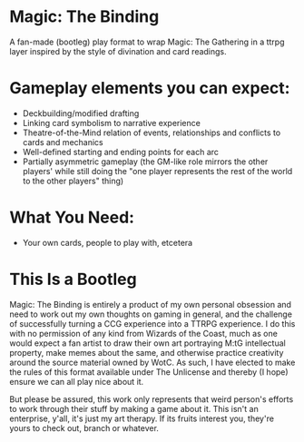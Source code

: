 # Magic: The Binding
A fan-made (bootleg) play format to wrap Magic: The Gathering in a ttrpg layer inspired by the style of divination and card readings.

Gameplay elements you can expect:
=
- Deckbuilding/modified drafting
- Linking card symbolism to narrative experience
- Theatre-of-the-Mind relation of events, relationships and conflicts to cards and mechanics
- Well-defined starting and ending points for each arc
- Partially asymmetric gameplay (the GM-like role mirrors the other players' while still doing the "one player represents the rest of the world to the other players" thing)


What You Need:
=
- Your own cards, people to play with, etcetera



This Is a Bootleg
=
Magic: The Binding is entirely a product of my own personal obsession and need to work out my own thoughts on gaming in general, and the challenge of successfully turning a CCG experience into a TTRPG experience. I do this with no permission of any kind from Wizards of the Coast, much as one would expect a fan artist to draw their own art portraying M:tG intellectual property, make memes about the same, and otherwise practice creativity around the source material owned by WotC.
As such, I have elected to make the rules of this format available under The Unlicense and thereby (I hope) ensure we can all play nice about it.

But please be assured, this work only represents that weird person's efforts to work through their stuff by making a game about it. This isn't an enterprise, y'all, it's just my art therapy. If its fruits interest you, they're yours to check out, branch or whatever.
